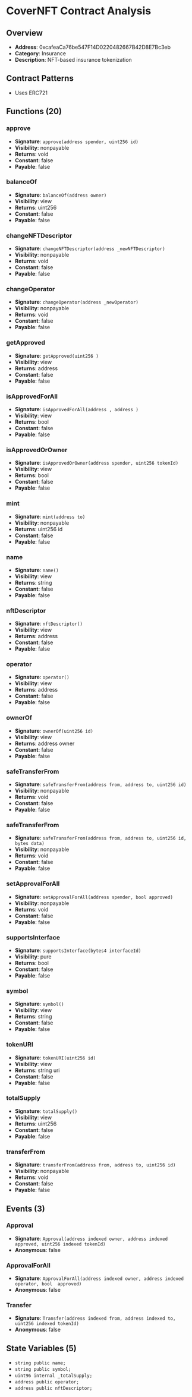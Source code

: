 # CoverNFT Contract Analysis

## Overview
- **Address**: 0xcafeaCa76be547F14D0220482667B42D8E7Bc3eb
- **Category**: Insurance
- **Description**: NFT-based insurance tokenization

## Contract Patterns
- Uses ERC721

## Functions (20)
### approve
- **Signature**: `approve(address spender, uint256 id)`
- **Visibility**: nonpayable
- **Returns**: void
- **Constant**: false
- **Payable**: false

### balanceOf
- **Signature**: `balanceOf(address owner)`
- **Visibility**: view
- **Returns**: uint256 
- **Constant**: false
- **Payable**: false

### changeNFTDescriptor
- **Signature**: `changeNFTDescriptor(address _newNFTDescriptor)`
- **Visibility**: nonpayable
- **Returns**: void
- **Constant**: false
- **Payable**: false

### changeOperator
- **Signature**: `changeOperator(address _newOperator)`
- **Visibility**: nonpayable
- **Returns**: void
- **Constant**: false
- **Payable**: false

### getApproved
- **Signature**: `getApproved(uint256 )`
- **Visibility**: view
- **Returns**: address 
- **Constant**: false
- **Payable**: false

### isApprovedForAll
- **Signature**: `isApprovedForAll(address , address )`
- **Visibility**: view
- **Returns**: bool 
- **Constant**: false
- **Payable**: false

### isApprovedOrOwner
- **Signature**: `isApprovedOrOwner(address spender, uint256 tokenId)`
- **Visibility**: view
- **Returns**: bool 
- **Constant**: false
- **Payable**: false

### mint
- **Signature**: `mint(address to)`
- **Visibility**: nonpayable
- **Returns**: uint256 id
- **Constant**: false
- **Payable**: false

### name
- **Signature**: `name()`
- **Visibility**: view
- **Returns**: string 
- **Constant**: false
- **Payable**: false

### nftDescriptor
- **Signature**: `nftDescriptor()`
- **Visibility**: view
- **Returns**: address 
- **Constant**: false
- **Payable**: false

### operator
- **Signature**: `operator()`
- **Visibility**: view
- **Returns**: address 
- **Constant**: false
- **Payable**: false

### ownerOf
- **Signature**: `ownerOf(uint256 id)`
- **Visibility**: view
- **Returns**: address owner
- **Constant**: false
- **Payable**: false

### safeTransferFrom
- **Signature**: `safeTransferFrom(address from, address to, uint256 id)`
- **Visibility**: nonpayable
- **Returns**: void
- **Constant**: false
- **Payable**: false

### safeTransferFrom
- **Signature**: `safeTransferFrom(address from, address to, uint256 id, bytes data)`
- **Visibility**: nonpayable
- **Returns**: void
- **Constant**: false
- **Payable**: false

### setApprovalForAll
- **Signature**: `setApprovalForAll(address spender, bool approved)`
- **Visibility**: nonpayable
- **Returns**: void
- **Constant**: false
- **Payable**: false

### supportsInterface
- **Signature**: `supportsInterface(bytes4 interfaceId)`
- **Visibility**: pure
- **Returns**: bool 
- **Constant**: false
- **Payable**: false

### symbol
- **Signature**: `symbol()`
- **Visibility**: view
- **Returns**: string 
- **Constant**: false
- **Payable**: false

### tokenURI
- **Signature**: `tokenURI(uint256 id)`
- **Visibility**: view
- **Returns**: string uri
- **Constant**: false
- **Payable**: false

### totalSupply
- **Signature**: `totalSupply()`
- **Visibility**: view
- **Returns**: uint256 
- **Constant**: false
- **Payable**: false

### transferFrom
- **Signature**: `transferFrom(address from, address to, uint256 id)`
- **Visibility**: nonpayable
- **Returns**: void
- **Constant**: false
- **Payable**: false


## Events (3)
### Approval
- **Signature**: `Approval(address indexed owner, address indexed approved, uint256 indexed tokenId)`
- **Anonymous**: false

### ApprovalForAll
- **Signature**: `ApprovalForAll(address indexed owner, address indexed operator, bool  approved)`
- **Anonymous**: false

### Transfer
- **Signature**: `Transfer(address indexed from, address indexed to, uint256 indexed tokenId)`
- **Anonymous**: false


## State Variables (5)
- `string public name;`
- `string public symbol;`
- `uint96 internal _totalSupply;`
- `address public operator;`
- `address public nftDescriptor;`
